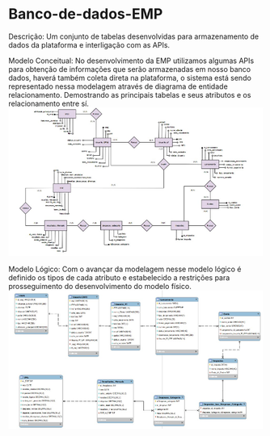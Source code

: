 # Banco-de-dados-EMP
Descrição:
Um conjunto de tabelas desenvolvidas para armazenamento de dados da plataforma e interligação com as APIs.

Modelo Conceitual:
No desenvolvimento da EMP utilizamos algumas APIs para obtenção de informações que serão armazenadas em nosso banco dados, haverá também coleta direta na plataforma, o sistema está sendo representado nessa modelagem através de diagrama de entidade relacionamento.
Demostrando as principais tabelas e seus atributos e os relacionamento entre sí.
![Modleo conceitual](https://github.com/DemoDay-EMP/Banco-de-dados-EMP/blob/main/IMG/EMP.Modelo_conceitual.jpg?raw=true)

Modelo Lógico:
Com o avançar da modelagem nesse modelo lógico é definido os tipos de cada atributo e estabelecido a restrições para prosseguimento do desenvolvimento do modelo físico.
![Modelo_lógico](https://github.com/DemoDay-EMP/Banco-de-dados-EMP/blob/main/IMG/EMP_modelo_conceitual.jpeg?raw=true)
